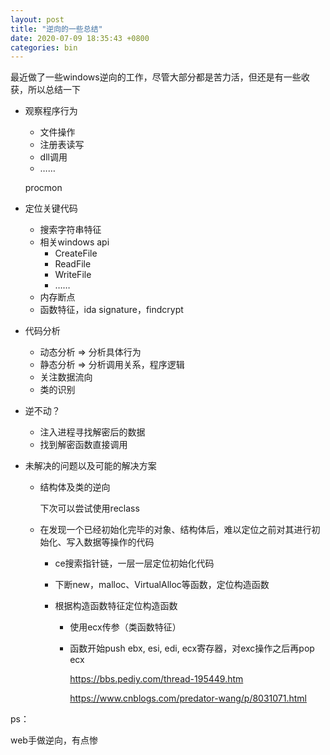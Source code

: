 ```yaml
---
layout: post
title: "逆向的一些总结"
date: 2020-07-09 18:35:43 +0800
categories: bin
---
```


最近做了一些windows逆向的工作，尽管大部分都是苦力活，但还是有一些收获，所以总结一下

- 观察程序行为

  - 文件操作
  - 注册表读写
  - dll调用
  - ……

  procmon

- 定位关键代码

  - 搜索字符串特征
  - 相关windows api
    - CreateFile
    - ReadFile
    - WriteFile
    - ……
  - 内存断点
  - 函数特征，ida signature，findcrypt

- 代码分析

  - 动态分析 => 分析具体行为
  - 静态分析 => 分析调用关系，程序逻辑
  - 关注数据流向
  - 类的识别

- 逆不动？

  - 注入进程寻找解密后的数据
  - 找到解密函数直接调用

- 未解决的问题以及可能的解决方案

  - 结构体及类的逆向

    下次可以尝试使用reclass

  - 在发现一个已经初始化完毕的对象、结构体后，难以定位之前对其进行初始化、写入数据等操作的代码

    - ce搜索指针链，一层一层定位初始化代码

    - 下断new，malloc、VirtualAlloc等函数，定位构造函数

    - 根据构造函数特征定位构造函数

      - 使用ecx传参（类函数特征）

      - 函数开始push ebx, esi, edi, ecx寄存器，对exc操作之后再pop ecx

        <https://bbs.pediy.com/thread-195449.htm>

        <https://www.cnblogs.com/predator-wang/p/8031071.html>

ps：

web手做逆向，有点惨
